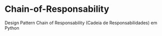 # Chain-of-Responsability
Design Pattern Chain of Responsability (Cadeia de Responsabilidades) em Python
